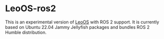 # LeoOS-ros2
This is an experimental version of [LeoOS] with ROS 2 support. It is currently based on Ubuntu 22.04 Jammy Jellyfish packages and bundles ROS 2 Humble distribution.

[LeoOS]: https://github.com/LeoRover/LeoOS
